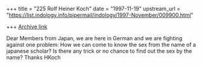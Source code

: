 +++
title = "225 Rolf Heiner Koch"
date = "1997-11-19"
upstream_url = "https://list.indology.info/pipermail/indology/1997-November/009900.html"

+++
[Archive link](https://list.indology.info/pipermail/indology/1997-November/009900.html)

Dear Members from Japan,
we are here in German and we are fighting against
one problem: How we can come to know the sex from
the name of a japanese scholar? Is there any trick
or no chance to find out the sex by the name?
Thanks
HKoch




